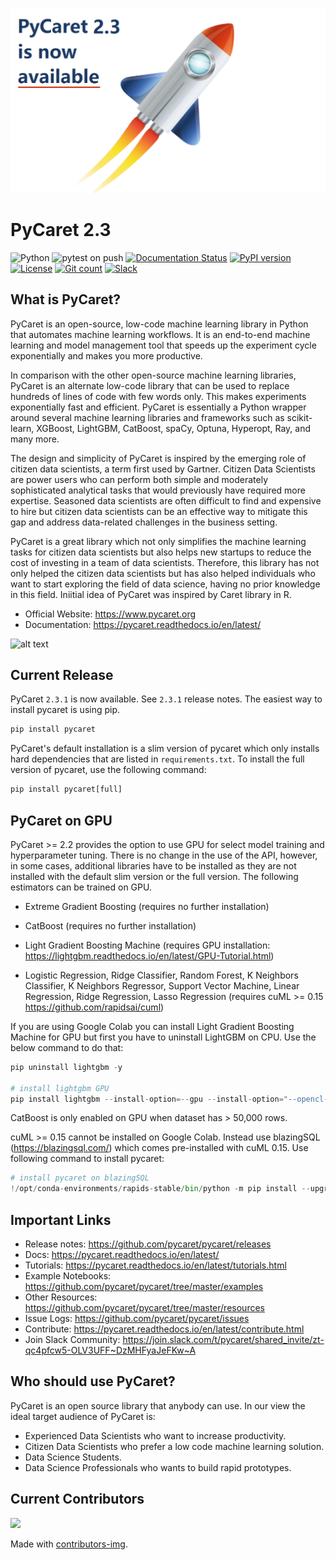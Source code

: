 ![alt text](https://github.com/pycaret/pycaret/blob/master/pycaret2.3.png)

# PyCaret 2.3
![Python](https://img.shields.io/badge/Python-3.6%20%7C%203.7%20%7C%203.8-blue) ![pytest on push](https://github.com/pycaret/pycaret/workflows/pytest%20on%20push/badge.svg) [![Documentation Status](https://readthedocs.org/projects/pip/badge/?version=stable)](http://pip.pypa.io/en/stable/?badge=stable) [![PyPI version](https://badge.fury.io/py/pycaret.svg)](https://badge.fury.io/py/pycaret) [![License](https://img.shields.io/pypi/l/ansicolortags.svg)](https://img.shields.io/pypi/l/ansicolortags.svg) [![Git count](http://hits.dwyl.com/pycaret/pycaret/pycaret.svg)](http://hits.dwyl.com/pycaret/pycaret/pycaret) [![Slack](https://img.shields.io/badge/slack-chat-green.svg?logo=slack)](https://join.slack.com/t/pycaretworkspace/shared_invite/zt-kdoe7hee-yvNANPHXPM9VtK7R6Npx4Q)

## What is PyCaret?
PyCaret is an open-source, low-code machine learning library in Python that automates machine learning workflows. It is an end-to-end machine learning and model management tool that speeds up the experiment cycle exponentially and makes you more productive.

In comparison with the other open-source machine learning libraries, PyCaret is an alternate low-code library that can be used to replace hundreds of lines of code with few words only. This makes experiments exponentially fast and efficient. PyCaret is essentially a Python wrapper around several machine learning libraries and frameworks such as scikit-learn, XGBoost, LightGBM, CatBoost, spaCy, Optuna, Hyperopt, Ray, and many more.

The design and simplicity of PyCaret is inspired by the emerging role of citizen data scientists, a term first used by Gartner. Citizen Data Scientists are power users who can perform both simple and moderately sophisticated analytical tasks that would previously have required more expertise. Seasoned data scientists are often difficult to find and expensive to hire but citizen data scientists can be an effective way to mitigate this gap and address data-related challenges in the business setting.

PyCaret is a great library which not only simplifies the machine learning tasks for citizen data scientists but also helps new startups to reduce the cost of investing in a team of data scientists. Therefore, this library has not only helped the citizen data scientists but has also helped individuals who want to start exploring the field of data science, having no prior knowledge in this field. Iniitial idea of PyCaret was inspired by Caret library in R.

- Official Website: https://www.pycaret.org
- Documentation: https://pycaret.readthedocs.io/en/latest/

![alt text](https://github.com/pycaret/pycaret/blob/master/pycaret2-features.png)

## Current Release
PyCaret `2.3.1` is now available. See `2.3.1` release notes. The easiest way to install pycaret is using pip.

```python
pip install pycaret
```

PyCaret's default installation is a slim version of pycaret which only installs hard dependencies that are listed in `requirements.txt`. To install the full version of pycaret, use the following command:

```python
pip install pycaret[full]
```

## PyCaret on GPU
PyCaret >= 2.2 provides the option to use GPU for select model training and hyperparameter tuning. There is no change in the use of the API, however, in some cases, additional libraries have to be installed as they are not installed with the default slim version or the full version. The following estimators can be trained on GPU.

- Extreme Gradient Boosting (requires no further installation)

- CatBoost (requires no further installation)

- Light Gradient Boosting Machine (requires GPU installation: https://lightgbm.readthedocs.io/en/latest/GPU-Tutorial.html)

- Logistic Regression, Ridge Classifier, Random Forest, K Neighbors Classifier, K Neighbors Regressor, Support Vector Machine, Linear Regression, Ridge Regression, Lasso Regression (requires cuML >= 0.15 https://github.com/rapidsai/cuml)

If you are using Google Colab you can install Light Gradient Boosting Machine for GPU but first you have to uninstall LightGBM on CPU. Use the below command to do that:

```python
pip uninstall lightgbm -y

# install lightgbm GPU
pip install lightgbm --install-option=--gpu --install-option="--opencl-include-dir=/usr/local/cuda/include/" --install-option="--opencl-library=/usr/local/cuda/lib64/libOpenCL.so"
```
CatBoost is only enabled on GPU when dataset has > 50,000 rows.

cuML >= 0.15 cannot be installed on Google Colab. Instead use blazingSQL (https://blazingsql.com/) which comes pre-installed with cuML 0.15. Use following command to install pycaret:

```python
# install pycaret on blazingSQL
!/opt/conda-environments/rapids-stable/bin/python -m pip install --upgrade pycaret
```

## Important Links
- Release notes: https://github.com/pycaret/pycaret/releases
- Docs: https://pycaret.readthedocs.io/en/latest/
- Tutorials: https://pycaret.readthedocs.io/en/latest/tutorials.html
- Example Notebooks: https://github.com/pycaret/pycaret/tree/master/examples
- Other Resources: https://github.com/pycaret/pycaret/tree/master/resources
- Issue Logs: https://github.com/pycaret/pycaret/issues
- Contribute: https://pycaret.readthedocs.io/en/latest/contribute.html
- Join Slack Community: https://join.slack.com/t/pycaret/shared_invite/zt-qc4pfcw5-OLV3UFF~DzMHFyaJeFKw~A

## Who should use PyCaret?
PyCaret is an open source library that anybody can use. In our view the ideal target audience of PyCaret is: <br />

- Experienced Data Scientists who want to increase productivity.
- Citizen Data Scientists who prefer a low code machine learning solution.
- Data Science Students.
- Data Science Professionals who wants to build rapid prototypes.

## Current Contributors
<a href="https://github.com/pycaret/pycaret/graphs/contributors">
  <img src="https://contributors-img.web.app/image?repo=pycaret/pycaret" />
</a>

Made with [contributors-img](https://contributors-img.web.app).
